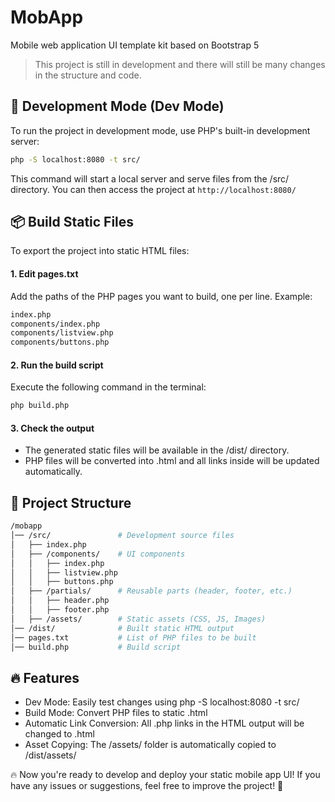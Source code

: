 # MobApp

Mobile web application UI template kit based on Bootstrap 5

> This project is still in development and there will still be many changes in the structure and code.


## 🚀 Development Mode (Dev Mode)

To run the project in development mode, use PHP's built-in development server:

```sh
php -S localhost:8080 -t src/
```

This command will start a local server and serve files from the /src/ directory.
You can then access the project at `http://localhost:8080/`

## 📦 Build Static Files

To export the project into static HTML files:

#### 1. Edit pages.txt

Add the paths of the PHP pages you want to build, one per line.
Example:

```bash
index.php
components/index.php
components/listview.php
components/buttons.php
```

#### 2. Run the build script

Execute the following command in the terminal:

```sh
php build.php
```

#### 3. Check the output

- The generated static files will be available in the /dist/ directory.
- PHP files will be converted into .html and all links inside will be updated automatically.

## 📂 Project Structure

```bash
/mobapp
│── /src/               # Development source files
│   ├── index.php
│   ├── /components/    # UI components
│   │   ├── index.php
│   │   ├── listview.php
│   │   ├── buttons.php
│   ├── /partials/      # Reusable parts (header, footer, etc.)
│   │   ├── header.php
│   │   ├── footer.php
│   ├── /assets/        # Static assets (CSS, JS, Images)
│── /dist/              # Built static HTML output
│── pages.txt           # List of PHP files to be built
│── build.php           # Build script
```

## 🔥 Features

- Dev Mode: Easily test changes using php -S localhost:8080 -t src/
- Build Mode: Convert PHP files to static .html
- Automatic Link Conversion: All .php links in the HTML output will be changed to .html
- Asset Copying: The /assets/ folder is automatically copied to /dist/assets/

🔥 Now you're ready to develop and deploy your static mobile app UI!
If you have any issues or suggestions, feel free to improve the project! 🚀
